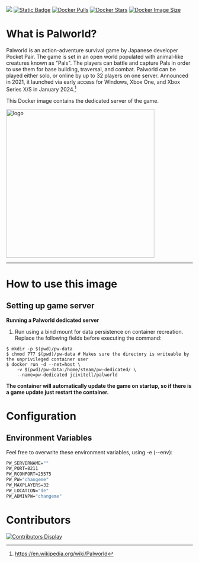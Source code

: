 [![](https://img.shields.io/maintenance/yes/2024)](https://github.com/jcivitel/)
[![Static Badge](https://img.shields.io/badge/GitHub-jcivitell-green?logo=github)](https://github.com/jcivitel/palworld)
[![Docker Pulls](https://img.shields.io/docker/pulls/jcivitell/palworld)](https://hub.docker.com/r/jcivitell/palworld)
[![Docker Stars](https://img.shields.io/docker/stars/jcivitell/palworld)](https://hub.docker.com/r/jcivitell/palworld)
[![Docker Image Size](https://img.shields.io/docker/image-size/jcivitell/palworld/latest)](https://hub.docker.com/r/jcivitell/palworld)


# What is Palworld?
Palworld is an action-adventure survival game by Japanese developer Pocket Pair. The game is set in an open world populated with animal-like creatures known as "Pals". The players can battle and capture Pals in order to use them for base building, traversal, and combat. Palworld can be played either solo, or online by up to 32 players on one server. Announced in 2021, it launched via early access for Windows, Xbox One, and Xbox Series X/S in January 2024.[^1]

This Docker image contains the dedicated server of the game.


<a href="https://store.steampowered.com/app/1623730/Palworld/"><img src="https://cdn.cloudflare.steamstatic.com/steam/apps/1623730/header.jpg?t=1698777053" alt="logo" width="400"/></img></a>

---

# How to use this image
## Setting up game server

**Running a Palworld dedicated server**

1. Run using a bind mount for data persistence on container recreation. Replace the following fields before executing the command:
```console
$ mkdir -p $(pwd)/pw-data
$ chmod 777 $(pwd)/pw-data # Makes sure the directory is writeable by the unprivileged container user
$ docker run -d --net=host \
    -v $(pwd)/pw-data:/home/steam/pw-dedicated/ \
    --name=pw-dedicated jcivitell/palworld
```

**The container will automatically update the game on startup, so if there is a game update just restart the container.**

# Configuration
## Environment Variables
Feel free to overwrite these environment variables, using -e (--env):
```dockerfile
PW_SERVERNAME=""
PW_PORT=8211
PW_RCONPORT=25575
PW_PW="changeme"
PW_MAXPLAYERS=32
PW_LOCATION="de"
PW_ADMINPW="changeme"
```

# Contributors
[![Contributors Display](https://badges.pufler.dev/contributors/jcivitel/palworld?size=50&padding=5&bots=false)](https://github.com/jcivitel/palworld/graphs/contributors)

[^1]: https://en.wikipedia.org/wiki/Palworld
